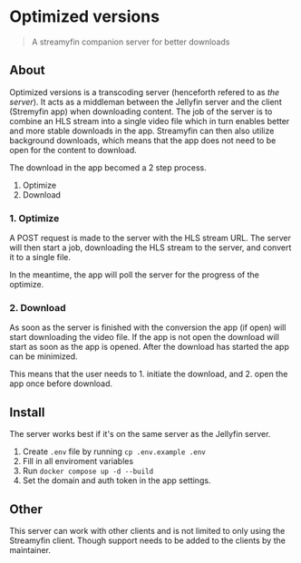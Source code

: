 # Optimized versions
> A streamyfin companion server for better downloads

## About

Optimized versions is a transcoding server (henceforth refered to as _the server_). It acts as a middleman between the Jellyfin server and the client (Stremyfin app) when downloading content. The job of the server is to combine an HLS stream into a single video file which in turn enables better and more stable downloads in the app. Streamyfin can then also utilize background downloads, which means that the app does not need to be open for the content to download. 

The download in the app becomed a 2 step process.

1. Optimize
2. Download

### 1. Optimize

A POST request is made to the server with the HLS stream URL. The server will then start a job, downloading the HLS stream to the server, and convert it to a single file. 

In the meantime, the app will poll the server for the progress of the optimize. 

### 2. Download

As soon as the server is finished with the conversion the app (if open) will start downloading the video file. If the app is not open the download will start as soon as the app is opened. After the download has started the app can be minimized. 

This means that the user needs to 1. initiate the download, and 2. open the app once before download. 

## Install

The server works best if it's on the same server as the Jellyfin server.

1. Create `.env` file by running `cp .env.example .env`
3. Fill in all enviroment variables
4. Run `docker compose up -d --build`
5. Set the domain and auth token in the app settings.

## Other

This server can work with other clients and is not limited to only using the Streamyfin client. Though support needs to be added to the clients by the maintainer. 
 